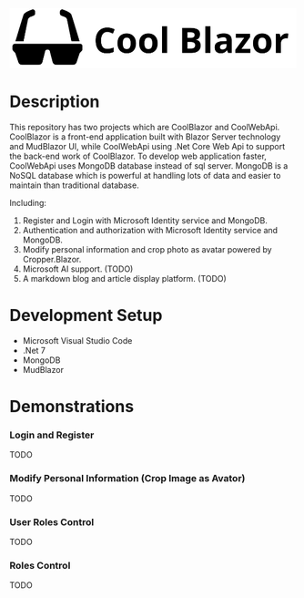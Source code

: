 <p align="center">
   <img src="/CoolBlazor/CoolBlazor/wwwroot/images/Logos/svglogo.svg" alt="CoolBlazor" title="CoolBlazor">
</p>

# Description
This repository has two projects which are CoolBlazor and CoolWebApi. CoolBlazor is a front-end  application built with Blazor Server technology and MudBlazor UI, while CoolWebApi using .Net Core Web Api to support the back-end work of CoolBlazor. To develop web application faster, CoolWebApi uses MongoDB database instead of sql server. MongoDB is a NoSQL database which is powerful at handling lots of data and easier to maintain than traditional database. 

Including:

1. Register and Login with Microsoft Identity service and MongoDB.
2. Authentication and authorization with Microsoft Identity service and MongoDB. 
3. Modify personal information and crop photo as avatar powered by Cropper.Blazor.
4. Microsoft AI support. (TODO)
5. A markdown blog and article display platform. (TODO)

# Development Setup
- Microsoft Visual Studio Code
- .Net 7
- MongoDB
- MudBlazor

# Demonstrations
### Login and Register
TODO
### Modify Personal Information (Crop Image as Avator)
TODO
### User Roles Control
TODO
### Roles Control
TODO
